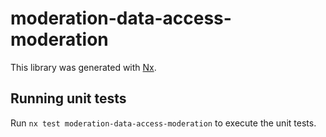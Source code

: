 # moderation-data-access-moderation

This library was generated with [Nx](https://nx.dev).

## Running unit tests

Run `nx test moderation-data-access-moderation` to execute the unit tests.
